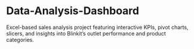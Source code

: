 # Data-Analysis-Dashboard
Excel-based sales analysis project featuring interactive KPIs, pivot charts, slicers, and insights into Blinkit’s outlet performance and product categories.
